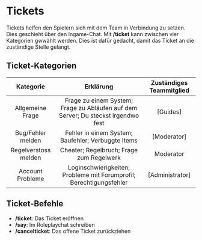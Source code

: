# Tickets
Tickets helfen den Spielern sich mit dem Team in Verbindung zu setzen. Dies geschieht über den Ingame-Chat. Mit **/ticket** kann zwischen vier Kategorien gwwählt werden. Dies ist dafür gedacht, damit das Ticket an die zuständige Stelle gelangt.

## Ticket-Kategorien

| Kategorie | Erklärung | Zuständiges Teammitglied |
|:-:|:-:|:-:|
| Allgemeine Frage | Frage zu einem System; Frage zu Abläufen auf dem Server; Du steckst irgendwo fest | [Guides] |
| Bug/Fehler melden | Fehler in einem System; Baufehler; Verbuggte Items | [Moderator] |
| Regelverstoss melden | Cheater; Regelbruch; Frage zum Regelwerk | Moderator |
| Account Probleme | Loginschwierigkeiten; Probleme mit Forumprofil; Berechtigungsfehler | [Administrator] | Ausnahmen sind möglich

## Ticket-Befehle

* **/ticket**: Das Ticket eröffnen
* **/say**: Im Roleplaychat schreiben
* **/cancelticket**: Das offene Ticket zurückziehen

